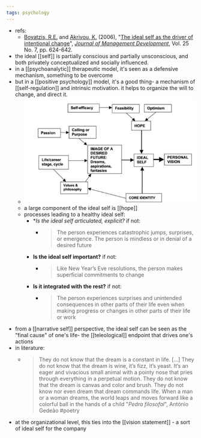 ```yaml
---
tags: psychology
---
```


- refs:
	- [Boyatzis, R.E.](https://www.emerald.com/insight/search?q=Richard%20E.%20Boyatzis) and [Akrivou, K.](https://www.emerald.com/insight/search?q=Kleio%20Akrivou) (2006), "[The ideal self as the driver of intentional change](https://www.researchgate.net/publication/242203714_The_ideal_self_as_the_driver_of_intentional_change)", *[Journal of Management Development](https://www.emerald.com/insight/publication/issn/0262-1711)*, Vol. 25 No. 7, pp. 624-642.
- the ideal [[self]] is partially conscious and partially unsconscious, and both privately conceptualized and socially influenced.
- in a [[psychoanalytic]] therapeutic model, it's seen as a defensive mechanism, something to be overcome
- but in a [[positive psychology]] model, it's a good thing- a mechanism of [[self-regulation]] and intrinsic motivation. it helps to organize the will to change, and direct it.
	- ![image.png](../assets/image_1699336121717_0.png)
	- a large component of the ideal self is [[hope]]
	- processes leading to a healthy ideal self:
		- **Is the ideal self articulated, explicit?* if not:
			- > The person experiences catastrophic jumps, surprises, or emergence. The person is mindless or in denial of a desired future
		- **Is the ideal self important?** if not:
			- > Like New Year’s Eve resolutions, the person makes superficial commitments to change
		- **Is it integrated with the rest?** if not:
			- > The person experiences surprises and unintended consequences in other parts of their life even when making progress or changes in other parts of their life or work
- from a [[narrative self]] perspective, the ideal self can be seen as the "final cause" of one's life- the [[teleological]] endpoint that drives one's actions
- in literature:
	- > They do not know that the dream is a constant in life. [...] They do not know that the dream is wine, it’s fizz, it’s yeast. It’s an eager and vivacious small animal with a pointy nose that pries through everything in a perpetual motion. They do not know that the dream is canvas and color and brush. They do not know nor even dream that dream commands life. When a man or a woman dreams, the world leaps and moves forward like a colorful ball in the hands of a child
	  > "*Pedra filosofal*", António Gedeão
	  #poetry
- at the organizational level, this ties into the [[vision statement]] - a sort of ideal self for the company